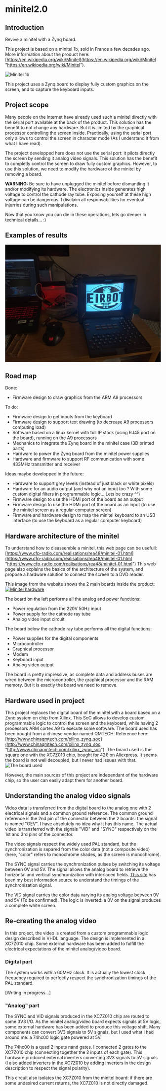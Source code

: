 # minitel2.0
## Introduction
Revive a minitel with a Zynq board.

This project is based on a minitel 1b, sold in France a few decades ago. More information about the product here: [https://en.wikipedia.org/wiki/Minitel](https://en.wikipedia.org/wiki/Minitel "https://en.wikipedia.org/wiki/Minitel").

![Minitel 1b](https://upload.wikimedia.org/wikipedia/commons/3/3d/Minitel_terminal.jpg "Minitel 1b")

This project uses a Zynq board to display fully custom graphics on the screen, and to capture the keyboard inputs.

## Project scope
Many people on the internet have already used such a minitel directly with the serial port available at the back of the product. This solution has the benefit to not change any hardware. But it is limited by the graphical processor controlling the screen inside. Practically, using the serial port only allows to control the screen in character mode (As I understand it from what I have read).

The project developped here does not use the serial port: it pilots directly the screen by sending it analog video signals. This solution has the benefit to completly control the screen to draw fully custom graphics. However, to use this solution, we need to modify the hardware of the minitel by removing a board.

**WARNING:** Be sure to have unplugged the minitel before dismantling it and/or modifying its hardware. The electronics inside generates high voltage to control the cathode ray tube. Exposing yourself at these high voltage can be dangerous. I disclaim all responsabilities for eventual injurries during such manipulations.

Now that you know you can die in these operations, lets go deeper in technical details... :)

## Examples of results
![alt text](https://github.com/dubicube/minitel2.0/blob/main/pics/minitel_eirbot.jpg?raw=true)

## Road map
Done:
- Firmware design to draw graphics from the ARM A9 processors

To do:
- Firmware design to get inputs from the keyboard
- Firmware design to support text drawing (to decrease A9 processors computing load)
- Software based on a linux kernel with full IP stack (using RJ45 port on the board), running on the A9 processors
- Mechanics to integrate the Zynq board in the minitel case (3D printed parts)
- Hardware to power the Zynq board from the minitel power supplies
- Hardware and firmware to support RF communication with some 433MHz transmitter and receiver

Ideas maybe developped in the future:
- Hardware to support grey levels (instead of just black or white pixels)
- Hardware for an audio output (and why not an input too ? With some custom digital filters in programmable logic... Lets be crazy ^^)
- Firmware design to use the HDMi port of the board as an output
- Firmware design to use the HDMi port of the board as an input (to use the minitel screen as a regular computer screen)
- Firmware and hardware design to map the minitel keyboard to an USB interface (to use the keyboard as a regular computer keyboard)

## Hardware architecture of the minitel
To understand how to disassemble a minitel, this web page can be usefull:
[https://www.cfp-radio.com/realisations/rea48/minitel-01.html](https://www.cfp-radio.com/realisations/rea48/minitel-01.html "https://www.cfp-radio.com/realisations/rea48/minitel-01.html")
This web page also explains the basics of the architecture of the system, and propose a hardware solution to connect the screen to a DVD reader.

This image from the website shows the 2 main boards inside the product:
[![Minitel hardware](https://www.cfp-radio.com/realisations/rea48/PG_FE44A.jpg "Minitel hardware")](http://https://www.cfp-radio.com/realisations/rea48/minitel-01.html "Minitel hardware")

The board on the left performs all the analog and power functions:
- Power regulation from the 220V 50Hz input
- Power supply for the cathode ray tube
- Analog video input circuit

The board below the cathode ray tube performs all the digital functions:
- Power supplies for the digital components
- Microcontroller
- Graphical processor
- Modem
- Keyboard input
- Analog video output

The board is pretty impressive, as complete data and address buses are wired between the microcontroller, the graphical processor and the RAM memory. But it is exactly the board we need to remove.

## Hardware used in project
This project replaces the digital board of the minitel with a board based on a Zynq system on chip from Xilinx. This SoC allows to develop custom programmable logic to control the screen and the keyboard, while having 2 processors ARM cortex A9 to execute some software. The board used has been bought from a chinese vendor named QMTECH. Reference here: [http://www.chinaqmtech.com/xilinx_zynq_soc](http://www.chinaqmtech.com/xilinx_zynq_soc "http://www.chinaqmtech.com/xilinx_zynq_soc"). The board used is the square one with the XC7Z010 chip, bought for 42€ on Aliexpress. It seems the board is not well decoupled, but I never had issues with that.
![The board used](http://nwzimg.wezhan.hk/contents/sitefiles3604/18020567/images/2758872.jpg "The board used")

However, the main sources of this project are independant of the hardware chip, so the user can easily adapt them for another board.

## Understanding the analog video signals
Video data is transferred from the digital board to the analog one with 2 electrical signals and a common ground reference. The common ground reference is the 2nd pin of the connector between the 2 boards: the signal is named "OEV". I have absolutely no idea why it has this name. The actual video is transferred with the signals "VID" and "SYNC" respectively on the 1st and 3rd pins of the connector.

The video signals respect the widely used PAL standard, but the synchronization is separed from the color data (not a composite video) (here, "color" refers to monochrome shades, as the screen is monochrome).

The SYNC signal carries the synchronization pulses by switching its voltage between 0V and 5V. The signal allows the analog board to retrieve the horizontal and vertical synchronization with interlaced fields. [This site](http://www.batsocks.co.uk/readme/video_timing.htm "This site") has been my best information source to understand the timings of the synchronization signal.

The VID signal carries the color data varying its analog voltage between 0V and 5V (To be confirmed). The logic is inverted: a 0V on the signal produces a complete white screen.

## Re-creating the analog video
In this project, the video is created from a custom programmable logic design described in VHDL language. The design is implemented in a XC7Z010 chip. Some external hardware has been added to fulfill the electrical expectations of the minitel analog/video board.
### Digital part
The system works with a 60MHz clock. It is actually the lowest clock frequency required to perfectly respect the synchronization timings of the PAL standard.

[Writing in progress...]

### "Analog" part
The SYNC and VID signals produced in the XC7Z010 chip are routed to some 3V3 I/O. As the minitel analog/video board expects signals at 5V logic, some external hardware has been added to produce this voltage shift. Many components can convert 3V3 signals to 5V signals, but I used what I had around me: a 74hc00 logic gate powered at 5V.

The 74hc00 is a quad 2 inputs nand gates. I connected 2 gates to the XC7Z010 chip (connecting together the 2 inputs of each gate). This hardware produced external inverters converting 3V3 signals to 5V signals (I also added inverters in the XC7Z010 by adding inverters in the design description to respect the signal polarity).

This circuit also isolates the XC7Z010 from the minitel board: if there are some undesired current returns, the XC7Z010 is not directly damaged.
